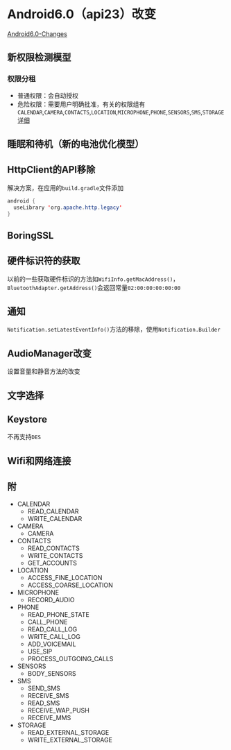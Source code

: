 # Android6.0（api23）改变
[Android6.0-Changes](http://developer.android.com/intl/zh-cn/about/versions/marshmallow/android-6.0-changes.html#behavior-power)

## 新权限检测模型

### 权限分租
- 普通权限：会自动授权
- 危险权限：需要用户明确批准，有关的权限组有`CALENDAR`,`CAMERA`,`CONTACTS`,`LOCATION`,`MICROPHONE`,`PHONE`,`SENSORS`,`SMS`,`STORAGE`[详细](http://developer.android.com/intl/zh-cn/guide/topics/security/permissions.html#normal-dangerous)

## 睡眠和待机（新的电池优化模型）

## HttpClient的API移除
解决方案，在应用的`build.gradle`文件添加
```java
android {
  useLibrary 'org.apache.http.legacy'
}

```

## BoringSSL

## 硬件标识符的获取
以前的一些获取硬件标识的方法如`WifiInfo.getMacAddress()`，`BluetoothAdapter.getAddress()`会返回常量`02:00:00:00:00:00`

## 通知
`Notification.setLatestEventInfo()`方法的移除，使用`Notification.Builder`

## AudioManager改变
设置音量和静音方法的改变

## 文字选择

## Keystore
不再支持`DES`

## Wifi和网络连接


## 附
- CALENDAR
  - READ_CALENDAR
  - WRITE_CALENDAR
- CAMERA
  - CAMERA
- CONTACTS
  - READ_CONTACTS
  - WRITE_CONTACTS
  - GET_ACCOUNTS
- LOCATION
  - ACCESS_FINE_LOCATION
  - ACCESS_COARSE_LOCATION
- MICROPHONE
  - RECORD_AUDIO
- PHONE
  - READ_PHONE_STATE
  - CALL_PHONE
  - READ_CALL_LOG
  - WRITE_CALL_LOG
  - ADD_VOICEMAIL
  - USE_SIP
  - PROCESS_OUTGOING_CALLS
- SENSORS
  - BODY_SENSORS
- SMS
  - SEND_SMS
  - RECEIVE_SMS
  - READ_SMS
  - RECEIVE_WAP_PUSH
  - RECEIVE_MMS
- STORAGE
  - READ_EXTERNAL_STORAGE
  - WRITE_EXTERNAL_STORAGE
